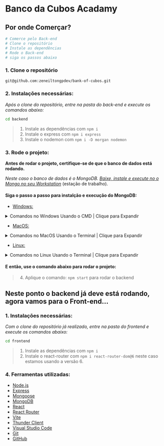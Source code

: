 # Banco da Cubos Acadamy

## Por onde Comerçar?
```bash
# Comerce pelo Back-end
# Clone o repositório
# Instale as dependências
# Rode o Back-end
# siga os passos abaixo
```
### 1. Clone o repositório
```bash
git@github.com:zeneiltongpdev/bank-of-cubos.git
```
### 2. Instalações necessárias:
*Após o clone do repositório, entre na pasta do back-end e execute os comandos abaixo:*
```bash
cd backend
```
> 1. Instale as dependências com `npm i`
> 2. Instale o express com `npm i express`
> 3. Instale o nodemon com `npm i -D morgan nodemon`

### 3. Rode o projeto:
**Antes de rodar o projeto, certifique-se de que o banco de dados está rodando.**

*Neste caso o banco de dados é o MongoDB. [Baixe, instale e execute no o Mongo no seu Workstation](https://www.mongodb.com/try/download/community)* (estação de trabalho).
#### Siga o passo a passo para instalção e execução do MongoDB:
- [Windows:](https://www.mongodb.com/docs/manual/tutorial/install-mongodb-on-windows/)
<details>
    <summary>Comandos no Windows Usando o CMD | Clique para Expandir</summary>

> 1. Abra o CMD na pasta do projeto
> 2. Execute o comando: `net start MongoDB` para iniciar o banco de dados
> 3. Execute o comando: `sc.exe query MongoDB` para verificar o status do banco de dados
> 4. Execute o comando: `net stop MongoDB` para parar o banco de dados
> 5. Execute o comando: `net start MongoDB` novamente para reiniciar o banco de dados
</details>

- [MacOS:](https://www.mongodb.com/docs/manual/tutorial/install-mongodb-on-os-x/)
<details>
    <summary>Comandos no MacOS Usando o Terminal | Clique para Expandir</summary>

> 1. Abra o terminal na pasta do projeto
> 2. Execute o comando: `brew services start mongodb-community@4.4` para iniciar o banco de dados
> 3. Execute o comando: `brew services list` para verificar o status do banco de dados
> 4. Execute o comando: `brew services stop mongodb-community@4.4` para parar o banco de dados
> 5. Execute o comando: `brew services start mongodb-community@4.4` novamente para reiniciar o banco de dados
</details>

- [Linux:](https://www.mongodb.com/docs/manual/administration/install-on-linux/)
<details>
    <summary>Comandos no Linux Usando o Terminal | Clique para Expandir</summary>

> 1. Abra o terminal na pasta do projeto
> 2. Execute o comando: `sudo systemctl start mongod` para iniciar o banco de dados
> 3. Execute o comando: `sudo systemctl status mongod` para verificar o status do banco de dados
> 4. Execute o comando: `sudo systemctl stop mongod` para parar o banco de dados
> 5. Execute o comando: `sudo systemctl restart mongod` para reiniciar o banco de dados
</details>

#### E então, use o comando abaixo para rodar o projeto:
> 4. Aplique o comando: `npm start` para rodar o backend

## Neste ponto o backend já deve está rodando, agora vamos para o Front-end...

### 1. Instalações necessárias:
*Com o clone do repositório já realizado, entre na pasta do frontend e execute os comandos abaixo:*
```bash
cd frontend
```
> 1. Instale as dependências com `npm i`
> 2. Instale o react-router com `npm i react-router-dom@6` neste caso estamos usando a versão 6.


### 4. Ferramentas utilizadas:

- [Node.js](https://nodejs.org/en/download/)
- [Express](https://expressjs.com/pt-br/)
- [Mongoose](https://mongoosejs.com/)
- [MongoDB](https://www.mongodb.com/try/download/community)
- [React](https://pt-br.reactjs.org/)
- [React Router](https://reactrouter.com/en/6.15.0)
- [Vite](https://vitejs.dev/)
- [Thunder Client](https://www.thunderclient.com/)
- [Visual Studio Code](https://code.visualstudio.com/download)
- [Git](https://git-scm.com/downloads)
- [GitHub](https://github.com/)